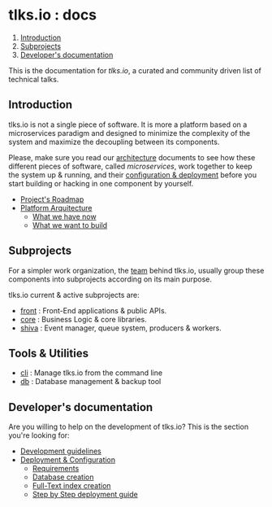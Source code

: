 # tlks.io : docs

1. [Introduction](#introduction)
2. [Subprojects](#subprojects)
3. [Developer's documentation](#developers-documentation)

This is the documentation for *tlks.io*, a curated and community driven list
of technical talks.

## Introduction

tlks.io is not a single piece of software. It is more a platform based on a
microservices paradigm and designed to minimize the complexity of the system
and maximize the decoupling between its components.

Please, make sure you read our [architecture](arquitecture.md) documents
to see how these different pieces of software, called *microservices*, work
together to keep the system up & running, and their
[configuration & deployment](deploy.md) before you start building or hacking
in one component by yourself.

* [Project's Roadmap](roadmap.md)
* [Platform Arquitecture](arquitecture.md)
    * [What we have now](arquitecture.md#what-we-have-now)
    * [What we want to build](arquitecture.md#what-we-want-to-build)

## Subprojects

For a simpler work organization, the [team](http://tlks.io/about) behind
tlks.io, usually group these components into subprojects according on its
main purpose.

tlks.io current & active subprojects are:

* [front](subprojects/front.md) : Front-End applications & public APIs.
* [core](subprojects/core.md) : Business Logic & core libraries.
* [shiva](subprojects/shiva.md) : Event manager, queue system, producers &
  workers.

## Tools & Utilities

* [cli](tools/cli.md) : Manage tlks.io from the command line
* [db](tools/db.md) : Database management & backup tool

## Developer's documentation

Are you willing to help on the development of tlks.io? This is the section
you're looking for:

* [Development guidelines](developers/guidelines.md)
* [Deployment & Configuration](developers/deploy.md)
    * [Requirements](developers/deploy.md#requirements)
    * [Database creation](developers/deploy.md#database-creation)
    * [Full-Text index creation](developers/deploy.md#full-text-index-creation)
    * [Step by Step deployment guide](developers/deploy.md#step-by-step-deployment-guide)
